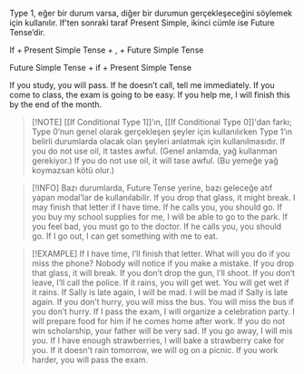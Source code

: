 Type 1, eğer bir durum varsa, diğer bir durumun gerçekleşeceğini söylemek için kullanılır. If’ten sonraki taraf Present Simple, ikinci cümle ise Future Tense’dir.

If + Present Simple Tense + , + Future Simple Tense

Future Simple Tense + if + Present Simple Tense

If you study, you will pass.
If he doesn’t call, tell me immediately.
If you come to class, the exam is going to be easy.
If you help me, I will finish this by the end of the month.

> [!NOTE] [[If Conditional Type 1]]’ın, [[If Conditional Type 0]]'dan farkı; Type 0’nun genel olarak gerçekleşen şeyler için kullanılırken Type 1’ın belirli durumlarda olacak olan şeyleri anlatmak için kullanılmasıdır.
> If you do not use oil, it tastes awful. (Genel anlamda, yağ kullanman gerekiyor.)
> If you do not use oil, it will tase awful. (Bu yemeğe yağ koymazsan kötü olur.)

> [!INFO] Bazı durumlarda, Future Tense yerine, bazı geleceğe atıf yapan modal’lar de kullanılabilir.
> If you drop that glass, it might break.
> I may finish that letter if I have time.
> If he calls you, you should go.
> If you buy my school supplies for me, I will be able to go to the park.
> If you feel bad, you must go to the doctor.
> If he calls you, you should go.
> If I go out, I can get something with me to eat.

> [!EXAMPLE]
> If I have time, I’ll finish that letter.
> What will you do if you miss the phone?
> Nobody will notice if you make a mistake.
> If you drop that glass, it will break.
> If you don’t drop the gun, I’ll shoot.
> If you don’t leave, I’ll call the police.
> If it rains, you will get wet.
> You will get wet if it rains.
> If Sally is late again, I will be mad.
> I will be mad if Sally is late again.
> If you don’t hurry, you will miss the bus.
> You will miss the bus if you don’t hurry.
> If I pass the exam, I will organize a celebration party.
> I will prepare food for him if he comes home after work.
> If you do not win scholarship, your father will be very sad.
> If you go away, I will mis you.
> If I have enough strawberries, I will bake a strawberry cake for you.
> If it doesn't rain tomorrow, we will og on a picnic.
> If you work harder, you will pass the exam.